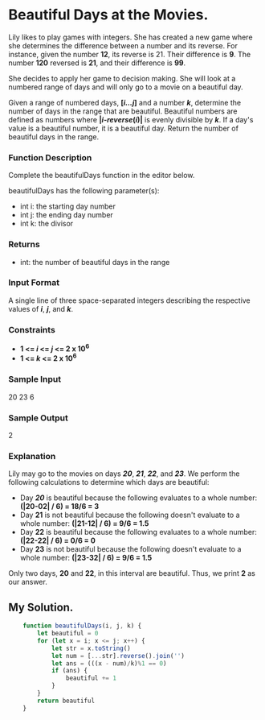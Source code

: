 # Beautiful Days at the Movies.

Lily likes to play games with integers. She has created a new game where she determines the difference between a number and its reverse. For instance, given the number **12**, its reverse is 21. Their difference is **9**. The number **120** reversed is **21**, and their difference is **99**.

She decides to apply her game to decision making. She will look at a numbered range of days and will only go to a movie on a beautiful day.

Given a range of numbered days, **[_i...j_]** and a number **_k_**, determine the number of days in the range that are beautiful. Beautiful numbers are defined as numbers where **|_i-reverse_(_i_)|** is evenly divisible by **_k_**. If a day's value is a beautiful number, it is a beautiful day. Return the number of beautiful days in the range.

### Function Description

Complete the beautifulDays function in the editor below.

beautifulDays has the following parameter(s):

* int i: the starting day number
* int j: the ending day number
* int k: the divisor

### Returns

* int: the number of beautiful days in the range

### Input Format

A single line of three space-separated integers describing the respective values of **_i_**, **_j_**, and **_k_**.

### Constraints

* **1 <= _i_ <= _j_ <= 2 x 10<sup>6</sup>**
* **1 <= _k_ <= 2 x 10<sup>6</sup>**

### Sample Input

20 23 6

### Sample Output

2

### Explanation

Lily may go to the movies on days **_20_**, **_21_**, **_22_**, and **_23_**. We perform the following calculations to determine which days are beautiful:

* Day **_20_** is beautiful because the following evaluates to a whole number: **(|20-02| / 6) = 18/6 = 3**
* Day **21** is not beautiful because the following doesn't evaluate to a whole number: **(|21-12| / 6) = 9/6 = 1.5**
* Day **22** is beautiful because the following evaluates to a whole number: **(|22-22| / 6) = 0/6 = 0**
* Day **23** is not beautiful because the following doesn't evaluate to a whole number: **(|23-32| / 6) = 9/6 = 1.5**

Only two days, **20** and **22**, in this interval are beautiful. Thus, we print **2** as our answer.

## My Solution.

```javascript
    function beautifulDays(i, j, k) {
        let beautiful = 0
        for (let x = i; x <= j; x++) {
            let str = x.toString()
            let num = [...str].reverse().join('')
            let ans = (((x - num)/k)%1 == 0)
            if (ans) {
                beautiful += 1
            }
        }
        return beautiful
    }
```